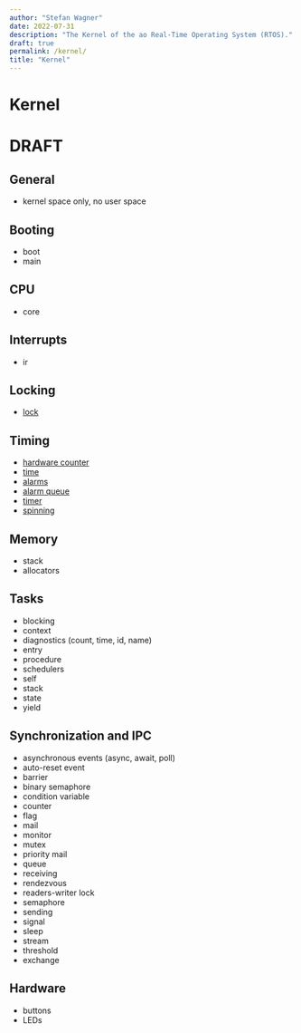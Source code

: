 ```yaml
---
author: "Stefan Wagner"
date: 2022-07-31
description: "The Kernel of the ao Real-Time Operating System (RTOS)."
draft: true
permalink: /kernel/
title: "Kernel"
---
```


# Kernel

# DRAFT

## General

- kernel space only, no user space

## Booting

- boot
- main

## CPU

- core

## Interrupts

- ir

## Locking

- [lock](lock.md)

## Timing

- [hardware counter](count.md)
- [time](time.md)
- [alarms](alarm.md)
- [alarm queue](alarm-queue.md)
- [timer](timer.md)
- [spinning](spin.md)

## Memory

- stack
- allocators

## Tasks

- blocking
- context
- diagnostics (count, time, id, name)
- entry
- procedure
- schedulers
- self
- stack
- state
- yield
  
## Synchronization and IPC

- asynchronous events (async, await, poll)
- auto-reset event
- barrier
- binary semaphore
- condition variable
- counter
- flag
- mail
- monitor
- mutex
- priority mail
- queue
- receiving
- rendezvous
- readers-writer lock
- semaphore
- sending
- signal
- sleep
- stream
- threshold
- exchange

## Hardware

- buttons
- LEDs
